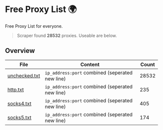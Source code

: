 
# Free Proxy List 🌍

Free Proxy List for everyone.
> Scraper found **28532** proxies. Useable are below.

## Overview

|File|Content|Count|
|----|-------|-----|
|[unchecked.txt](https://raw.githubusercontent.com/yemixzy/proxy-list/main/proxies/unchecked.txt)|`ip_address:port` combined (seperated new line)|28532|
|[http.txt](https://raw.githubusercontent.com/yemixzy/proxy-list/main/proxies/http.txt)|`ip_address:port` combined (seperated new line)|235|
|[socks4.txt](https://raw.githubusercontent.com/yemixzy/proxy-list/main/proxies/socks4.txt)|`ip_address:port` combined (seperated new line)|405|
|[socks5.txt](https://raw.githubusercontent.com/yemixzy/proxy-list/main/proxies/socks5.txt)|`ip_address:port` combined (seperated new line)|174|

